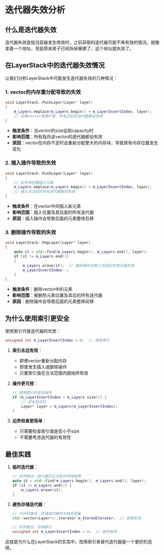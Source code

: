 # 迭代器失效分析

## 什么是迭代器失效

迭代器失效是指当容器发生修改时，之前获取的迭代器可能不再有效的情况。就像拿着一个地址，但是原来房子已经拆掉重建了，这个地址就失效了。

## 在LayerStack中的迭代器失效情况

让我们分析LayerStack中可能发生迭代器失效的几种情况：

### 1. vector的内存重分配导致的失效
```cpp
void LayerStack::PushLayer(Layer* layer)
{
    m_Layers.emplace(m_Layers.begin() + m_LayerInsertIndex, layer);
    // 如果vector需要扩容，所有之前的迭代器都会失效
}
```
- **触发条件**：当vector的size达到capacity时
- **影响范围**：所有指向该vector的迭代器都会失效
- **原因**：vector在内存不足时会重新分配更大的内存块，导致原有内存位置发生变化

### 2. 插入操作导致的失效
```cpp
void LayerStack::PushLayer(Layer* layer)
{
    // 在中间位置插入元素
    m_Layers.emplace(m_Layers.begin() + m_LayerInsertIndex, layer);
    // 插入点之后的所有迭代器都会失效
}
```
- **触发条件**：在vector中间插入新元素
- **影响范围**：插入位置及其后面的所有迭代器
- **原因**：插入操作会导致后面的元素整体后移

### 3. 删除操作导致的失效
```cpp
void LayerStack::PopLayer(Layer* layer)
{
    auto it = std::find(m_Layers.begin(), m_Layers.end(), layer);
    if (it != m_Layers.end())
    {
        m_Layers.erase(it);  // 删除操作会使it及其后的迭代器失效
        m_LayerInsertIndex--;
    }
}
```
- **触发条件**：删除vector中的元素
- **影响范围**：被删除元素位置及其后的所有迭代器
- **原因**：删除操作会导致后面的元素整体前移

## 为什么使用索引更安全

使用索引代替迭代器的优势：
```cpp
unsigned int m_LayerInsertIndex = 0;  // 使用索引
```

1. **索引永远有效**：
   - 即使vector重新分配内存
   - 即使发生插入或删除操作
   - 只要索引值在合法范围内就始终有效

2. **操作更可控**：
   ```cpp
   // 使用索引的安全操作
   if (m_LayerInsertIndex < m_Layers.size()) {
       // 安全的访问
       Layer* layer = m_Layers[m_LayerInsertIndex];
   }
   ```

3. **边界检查更简单**：
   - 只需要检查索引值是否小于size
   - 不需要考虑迭代器的有效性

## 最佳实践

1. **临时迭代器**：
   ```cpp
   // 好的做法：迭代器仅在当前作用域使用
   auto it = std::find(m_Layers.begin(), m_Layers.end(), layer);
   if (it != m_Layers.end()) {
       m_Layers.erase(it);
   }
   ```

2. **避免存储迭代器**：
   ```cpp
   // 不好的做法：存储迭代器作为成员变量
   std::vector<Layer*>::iterator m_StoredIterator;  // 容易失效
   
   // 好的做法：存储索引
   unsigned int m_LayerInsertIndex = 0;  // 始终有效
   ```

这就是为什么在LayerStack的实现中，改用索引来替代迭代器是一个更好的选择。